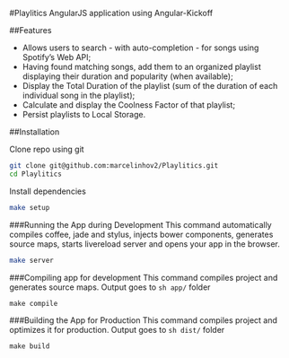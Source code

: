 #Playlitics
AngularJS application using Angular-Kickoff

##Features
* Allows users to search - with auto-completion - for songs using Spotify’s Web API;
* Having found matching songs, add them to an organized playlist displaying their duration and popularity (when available);
* Display the Total Duration of the playlist (sum of the duration of each individual song in the playlist);
* Calculate and display the Coolness Factor of that playlist;
* Persist playlists to Local Storage.

##Installation

Clone repo using git
```sh
git clone git@github.com:marcelinhov2/Playlitics.git
cd Playlitics
```

Install dependencies
```sh
make setup
```

###Running the App during Development
This command automatically compiles coffee, jade and stylus, injects bower components, generates source maps, starts livereload server and opens your app in the browser.
```sh
make server
```

###Compiling app for development
This command compiles project and generates source maps. Output goes to ```sh app/``` folder
```
make compile
```

###Building the App for Production
This command compiles project and optimizes it for production. Output goes to ```sh dist/``` folder
```
make build
```